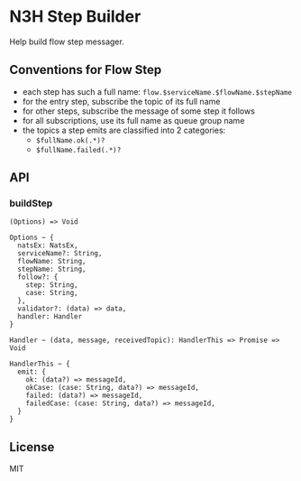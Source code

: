 # N3H Step Builder

Help build flow step messager.

## Conventions for Flow Step

- each step has such a full name: `flow.$serviceName.$flowName.$stepName`
- for the entry step, subscribe the topic of its full name
- for other steps, subscribe the message of some step it follows
- for all subscriptions, use its full name as queue group name
- the topics a step emits are classified into 2 categories:
  - `$fullName.ok(.*)?`
  - `$fullName.failed(.*)?`
  
## API

### buildStep

```
(Options) => Void

Options ~ {
  natsEx: NatsEx,
  serviceName?: String,
  flowName: String,
  stepName: String,
  follow?: {
    step: String,
    case: String,
  },
  validator?: (data) => data,
  handler: Handler
}

Handler ~ (data, message, receivedTopic): HandlerThis => Promise => Void

HandlerThis ~ {
  emit: {
    ok: (data?) => messageId,
    okCase: (case: String, data?) => messageId,
    failed: (data?) => messageId,
    failedCase: (case: String, data?) => messageId,
  }
}
```

## License

MIT